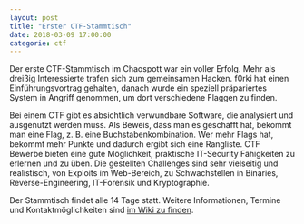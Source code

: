 ```yaml
---
layout: post
title: "Erster CTF-Stammtisch"
date: 2018-03-09 17:00:00
categorie: ctf
---
```


Der erste CTF-Stammtisch im Chaospott war ein voller Erfolg. Mehr als dreißig Interessierte trafen sich zum gemeinsamen Hacken.
f0rki hat einen Einführungsvortrag gehalten, danach wurde ein speziell präpariertes System in Angriff genommen, um dort verschiedene Flaggen zu finden.

Bei einem CTF gibt es absichtlich verwundbare Software, die analysiert und ausgenutzt werden muss. Als Beweis, dass man es geschafft hat, bekommt man eine Flag, z. B. eine Buchstabenkombination. Wer mehr Flags hat, bekommt mehr Punkte und dadurch ergibt sich eine Rangliste. CTF Bewerbe bieten eine gute Möglichkeit, praktische IT-Security Fähigkeiten zu erlernen und zu üben. Die gestellten Challenges sind sehr vielseitig und realistisch, von Exploits im Web-Bereich, zu Schwachstellen in Binaries, Reverse-Engineering, IT-Forensik und Kryptographie.

Der Stammtisch findet alle 14 Tage statt. Weitere Informationen, Termine und Kontaktmöglichkeiten sind [im Wiki zu finden](https://dokuwiki.chaospott.de/events:ctf-stammtisch).
